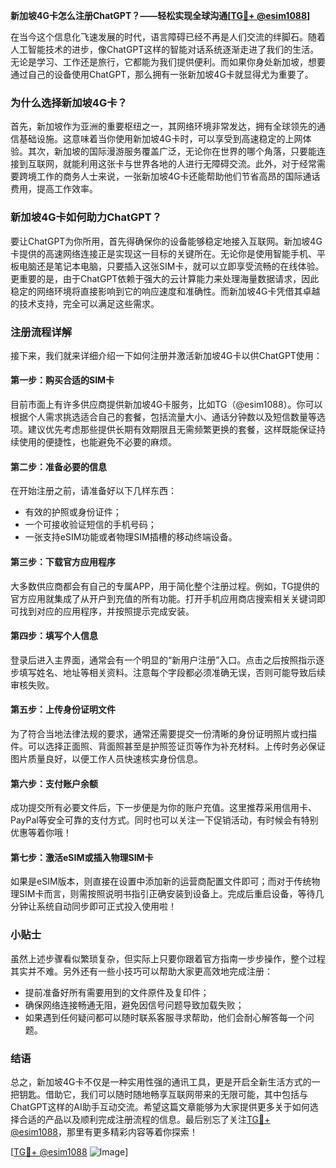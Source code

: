 **新加坡4G卡怎么注册ChatGPT？——轻松实现全球沟通[[TG💪+ @esim1088](https://t.me/s/esim1088)]**

在当今这个信息化飞速发展的时代，语言障碍已经不再是人们交流的绊脚石。随着人工智能技术的进步，像ChatGPT这样的智能对话系统逐渐走进了我们的生活。无论是学习、工作还是旅行，它都能为我们提供便利。而如果你身处新加坡，想要通过自己的设备使用ChatGPT，那么拥有一张新加坡4G卡就显得尤为重要了。

### 为什么选择新加坡4G卡？

首先，新加坡作为亚洲的重要枢纽之一，其网络环境非常发达，拥有全球领先的通信基础设施。这意味着当你使用新加坡4G卡时，可以享受到高速稳定的上网体验。其次，新加坡的国际漫游服务覆盖广泛，无论你在世界的哪个角落，只要能连接到互联网，就能利用这张卡与世界各地的人进行无障碍交流。此外，对于经常需要跨境工作的商务人士来说，一张新加坡4G卡还能帮助他们节省高昂的国际通话费用，提高工作效率。

### 新加坡4G卡如何助力ChatGPT？

要让ChatGPT为你所用，首先得确保你的设备能够稳定地接入互联网。新加坡4G卡提供的高速网络连接正是实现这一目标的关键所在。无论你是使用智能手机、平板电脑还是笔记本电脑，只要插入这张SIM卡，就可以立即享受流畅的在线体验。更重要的是，由于ChatGPT依赖于强大的云计算能力来处理海量数据请求，因此稳定的网络环境将直接影响到它的响应速度和准确性。而新加坡4G卡凭借其卓越的技术支持，完全可以满足这些需求。

### 注册流程详解

接下来，我们就来详细介绍一下如何注册并激活新加坡4G卡以供ChatGPT使用：

#### 第一步：购买合适的SIM卡
目前市面上有许多供应商提供新加坡4G卡服务，比如TG（@esim1088）。你可以根据个人需求挑选适合自己的套餐，包括流量大小、通话分钟数以及短信数量等选项。建议优先考虑那些提供长期有效期限且无需频繁更换的套餐，这样既能保证持续使用的便捷性，也能避免不必要的麻烦。

#### 第二步：准备必要的信息
在开始注册之前，请准备好以下几样东西：
- 有效的护照或身份证件；
- 一个可接收验证短信的手机号码；
- 一张支持eSIM功能或者物理SIM插槽的移动终端设备。

#### 第三步：下载官方应用程序
大多数供应商都会有自己的专属APP，用于简化整个注册过程。例如，TG提供的官方应用就集成了从开户到充值的所有功能。打开手机应用商店搜索相关关键词即可找到对应的应用程序，并按照提示完成安装。

#### 第四步：填写个人信息
登录后进入主界面，通常会有一个明显的“新用户注册”入口。点击之后按照指示逐步填写姓名、地址等相关资料。注意每个字段都必须准确无误，否则可能导致后续审核失败。

#### 第五步：上传身份证明文件
为了符合当地法律法规的要求，通常还需要提交一份清晰的身份证明照片或扫描件。可以选择正面照、背面照甚至是护照签证页等作为补充材料。上传时务必保证图片质量良好，以便工作人员快速核实身份信息。

#### 第六步：支付账户余额
成功提交所有必要文件后，下一步便是为你的账户充值。这里推荐采用信用卡、PayPal等安全可靠的支付方式。同时也可以关注一下促销活动，有时候会有特别优惠等着你哦！

#### 第七步：激活eSIM或插入物理SIM卡
如果是eSIM版本，则直接在设置中添加新的运营商配置文件即可；而对于传统物理SIM卡而言，则需按照说明书指引正确安装到设备上。完成后重启设备，等待几分钟让系统自动同步即可正式投入使用啦！

### 小贴士

虽然上述步骤看似繁琐复杂，但实际上只要你跟着官方指南一步步操作，整个过程其实并不难。另外还有一些小技巧可以帮助大家更高效地完成注册：
- 提前准备好所有需要用到的文件原件及复印件；
- 确保网络连接畅通无阻，避免因信号问题导致加载失败；
- 如果遇到任何疑问都可以随时联系客服寻求帮助，他们会耐心解答每一个问题。

### 结语

总之，新加坡4G卡不仅是一种实用性强的通讯工具，更是开启全新生活方式的一把钥匙。借助它，我们可以随时随地畅享互联网带来的无限可能，其中包括与ChatGPT这样的AI助手互动交流。希望这篇文章能够为大家提供更多关于如何选择合适的产品以及顺利完成注册流程的信息。最后别忘了关注[TG💪+ @esim1088](https://t.me/s/esim1088)，那里有更多精彩内容等着你探索！

[[TG💪+ @esim1088](https://t.me/s/esim1088) ![Image](https://i.postimg.cc/4NQfJmqS/Snipaste-2025-05-13-00-14-12.png)]
